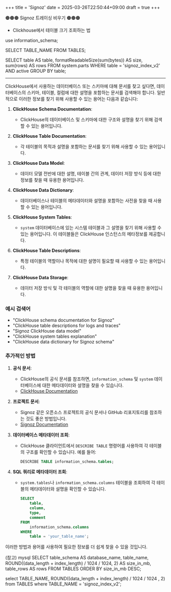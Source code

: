 +++
title = 'Signoz'
date = 2025-03-26T22:50:44+09:00
draft = true
+++

🟠🟠🟠 Signoz 트레이싱 비우기 🟠🟠🟠

* Clickhouse에서 테이블 크기 조회하는 법

use information_schema;

SELECT TABLE_NAME
FROM TABLES;

SELECT
    table AS table,
    formatReadableSize(sum(bytes)) AS size,
    sum(rows) AS rows
FROM
    system.parts
WHERE
    table = 'signoz_index_v2' AND active
GROUP BY
    table;

---
ClickHouse에서 사용하는 데이터베이스 또는 스키마에 대해 문서를 찾고 싶다면, 데이터베이스의 스키마, 테이블, 컬럼에 대한 설명을 포함하는 문서를 검색해야 합니다. 일반적으로 이러한 정보를 찾기 위해 사용할 수 있는 용어는 다음과 같습니다:

1. **ClickHouse Schema Documentation**:
   - ClickHouse의 데이터베이스 및 스키마에 대한 구조와 설명을 찾기 위해 검색할 수 있는 용어입니다.

2. **ClickHouse Table Documentation**:
   - 각 테이블의 목적과 설명을 포함하는 문서를 찾기 위해 사용할 수 있는 용어입니다.

3. **ClickHouse Data Model**:
   - 데이터 모델 전반에 대한 설명, 테이블 간의 관계, 데이터 저장 방식 등에 대한 정보를 찾을 때 유용한 용어입니다.

4. **ClickHouse Data Dictionary**:
   - 데이터베이스나 테이블의 메타데이터와 설명을 포함하는 사전을 찾을 때 사용할 수 있는 용어입니다.

5. **ClickHouse System Tables**:
   - `system` 데이터베이스에 있는 시스템 테이블과 그 설명을 찾기 위해 사용할 수 있는 용어입니다. 이 테이블들은 ClickHouse 인스턴스의 메타정보를 제공합니다.

6. **ClickHouse Table Descriptions**:
   - 특정 테이블의 역할이나 목적에 대한 설명이 필요할 때 사용할 수 있는 용어입니다.

7. **ClickHouse Data Storage**:
   - 데이터 저장 방식 및 각 테이블의 역할에 대한 설명을 찾을 때 유용한 용어입니다.

### 예시 검색어
- "ClickHouse schema documentation for Signoz"
- "ClickHouse table descriptions for logs and traces"
- "Signoz ClickHouse data model"
- "ClickHouse system tables explanation"
- "ClickHouse data dictionary for Signoz schema"

### 추가적인 방법
1. **공식 문서**:
   - ClickHouse의 공식 문서를 참조하면, `information_schema` 및 `system` 데이터베이스에 대한 메타데이터와 설명을 찾을 수 있습니다.
   - [ClickHouse Documentation](https://clickhouse.com/docs/en/)

2. **프로젝트 문서**:
   - Signoz 같은 오픈소스 프로젝트의 공식 문서나 GitHub 리포지토리를 참조하는 것도 좋은 방법입니다.
   - [Signoz Documentation](https://signoz.io/docs/)

3. **데이터베이스 메타데이터 조회**:
   - ClickHouse 클라이언트에서 `DESCRIBE TABLE` 명령어를 사용하여 각 테이블의 구조를 확인할 수 있습니다. 예를 들어:
     ```sql
     DESCRIBE TABLE information_schema.tables;
     ```

4. **SQL 쿼리로 메타데이터 조회**:
   - `system.tables`나 `information_schema.columns` 테이블을 조회하여 각 테이블의 메타데이터와 설명을 확인할 수 있습니다.
     ```sql
     SELECT 
         table,
         column,
         type,
         comment
     FROM 
         information_schema.columns
     WHERE 
         table = 'your_table_name';
     ```

이러한 방법과 용어를 사용하여 필요한 정보를 더 쉽게 찾을 수 있을 것입니다.



(참고) mysql
SELECT 
    table_schema AS database_name,
    table_name,
    ROUND((data_length + index_length) / 1024 / 1024, 2) AS size_in_mb,
    table_rows AS rows
FROM 
    TABLES
ORDER BY 
    size_in_mb DESC;


select TABLE_NAME, ROUND((data_length + index_length) / 1024 / 1024 , 2) from TABLES where TABLE_NAME = 'signoz_index_v2';